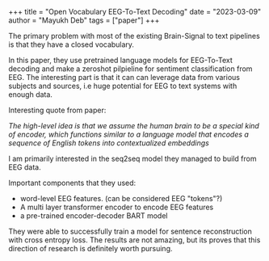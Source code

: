 +++
title = "Open Vocabulary EEG-To-Text Decoding"
date = "2023-03-09"
author = "Mayukh Deb"
tags = ["paper"]
+++

The primary problem with most of the existing Brain-Signal to text pipelines is that they have a closed vocabulary. 

In this paper, they use pretrained language models for
EEG-To-Text decoding and make a zeroshot pilpieline for sentiment classification from EEG. The interesting part is that it can can leverage data from various subjects and sources, i.e huge potential for EEG to text systems with enough data.

Interesting quote from paper:

*The high-level idea is that we assume the human
brain to be a special kind of encoder, which functions similar to a language model that encodes a sequence of English tokens into contextualized embeddings*

I am primarily interested in the seq2seq model they managed to build from EEG data.

Important components that they used:
- word-level EEG features. (can be considered EEG "tokens"?)
- A multi layer transformer encoder to encode EEG features
- a pre-trained encoder-decoder BART model

They were able to successfully train a model for sentence reconstruction with cross entropy loss. The results are not amazing, but its proves that this direction of research is definitely worth pursuing.